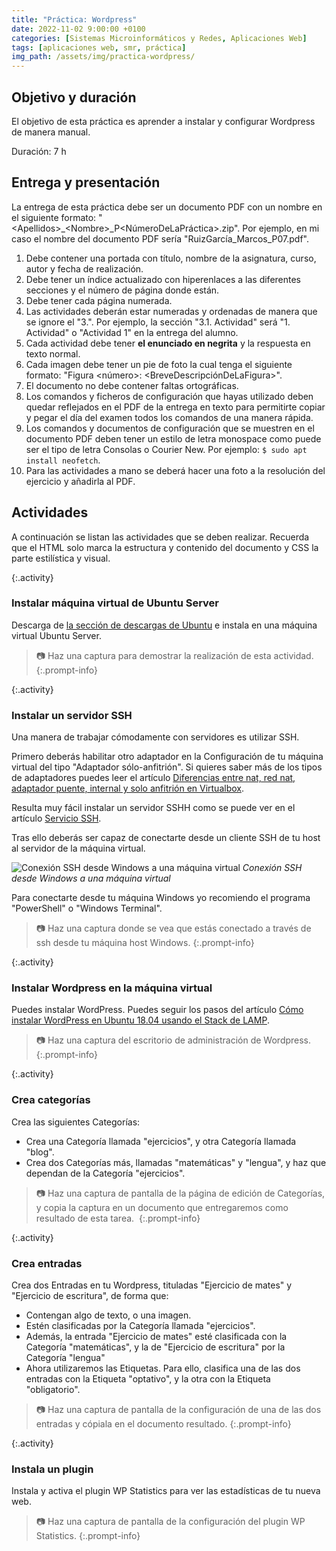 ```yaml
---
title: "Práctica: Wordpress"
date: 2022-11-02 9:00:00 +0100
categories: [Sistemas Microinformáticos y Redes, Aplicaciones Web]
tags: [aplicaciones web, smr, práctica]
img_path: /assets/img/practica-wordpress/
---
```


## Objetivo y duración

El objetivo de esta práctica es aprender a instalar y configurar Wordpress de manera manual.

Duración: 7 h

## Entrega y presentación

La entrega de esta práctica debe ser un documento PDF con un nombre en el siguiente formato: "\<Apellidos\>_\<Nombre\>_P\<NúmeroDeLaPráctica\>.zip". Por ejemplo, en mi caso el nombre del documento PDF sería "RuizGarcía_Marcos_P07.pdf".

1. Debe contener una portada con título, nombre de la asignatura, curso, autor y fecha de realización.
2. Debe tener un índice actualizado con hiperenlaces a las diferentes secciones y el número de página donde están.
3. Debe tener cada página numerada.
4. Las actividades deberán estar numeradas y ordenadas de manera que se ignore el "3.". Por ejemplo, la sección "3.1. Actividad" será "1. Actividad" o "Actividad 1" en la entrega del alumno.
5. Cada actividad debe tener **el enunciado en negrita** y la respuesta en texto normal.
6. Cada imagen debe tener un pie de foto la cual tenga el siguiente formato: "Figura \<número\>: \<BreveDescripciónDeLaFigura\>".
7. El documento no debe contener faltas ortográficas.
8. Los comandos y ficheros de configuración que hayas utilizado deben quedar reflejados en el PDF de la entrega en texto para permitirte copiar y pegar el día del examen todos los comandos de una manera rápida.
9. Los comandos y documentos de configuración que se muestren en el documento PDF deben tener un estilo de letra monospace como puede ser el tipo de letra Consolas o Courier New. Por ejemplo: `$ sudo apt install neofetch`.
10. Para las actividades a mano se deberá hacer una foto a la resolución del ejercicio y añadirla al PDF.

## Actividades

A continuación se listan las actividades que se deben realizar. Recuerda que el HTML solo marca la estructura y contenido del documento y CSS la parte estilística y visual.

{:.activity}
### Instalar máquina virtual de Ubuntu Server

Descarga de [la sección de descargas de Ubuntu](https://ubuntu.com/download/server) e instala en una máquina virtual Ubuntu Server.

> 📷 Haz una captura para demostrar la realización de esta actividad.
{:.prompt-info}

{:.activity}
### Instalar un servidor SSH

Una manera de trabajar cómodamente con servidores es utilizar SSH.

Primero deberás habilitar otro adaptador en la Configuración de tu máquina virtual del tipo "Adaptador sólo-anfitrión". Si quieres saber más de los tipos de adaptadores puedes leer el artículo [Diferencias entre nat, red nat, adaptador puente, internal y solo anfitrión en Virtualbox](https://danitic.wordpress.com/2018/10/24/diferencias-entre-nat-red-nat-adaptador-puente-internal-y-solo-anfitrion-en-virtualbox/).

Resulta muy fácil instalar un servidor SSHH como se puede ver en el artículo [Servicio SSH](/posts/servicio-ssh/). 

Tras ello deberás ser capaz de conectarte desde un cliente SSH de tu host al servidor de la máquina virtual.

![Conexión SSH desde Windows a una máquina virtual](conexionSsh.png)
_Conexión SSH desde Windows a una máquina virtual_

Para conectarte desde tu máquina Windows yo recomiendo el programa "PowerShell" o "Windows Terminal".

> 📷 Haz una captura donde se vea que estás conectado a través de ssh desde tu máquina host Windows.
{:.prompt-info}

{:.activity}
### Instalar Wordpress en la máquina virtual

Puedes instalar WordPress. Puedes seguir los pasos del artículo [Cómo instalar WordPress en Ubuntu 18.04 usando el Stack de LAMP](https://www.hostinger.es/tutoriales/instalar-wordpress-ubuntu).

> 📷 Haz una captura del escritorio de administración de Wordpress.
{:.prompt-info}

{:.activity}
### Crea categorías

Crea las siguientes Categorías:
- Crea una Categoría llamada "ejercicios", y otra Categoría llamada "blog". 
- Crea dos Categorías más, llamadas "matemáticas" y "lengua", y haz que dependan de la Categoría "ejercicios".

> 📷 Haz una captura de pantalla de la página de edición de Categorías, y copia la captura en un documento que entregaremos como resultado de esta tarea. 
{:.prompt-info}

{:.activity}
### Crea entradas

Crea dos Entradas en tu Wordpress, tituladas "Ejercicio de mates" y "Ejercicio de escritura", de forma que:

- Contengan algo de texto, o una imagen.
- Estén clasificadas por la Categoría llamada "ejercicios".
- Además, la entrada "Ejercicio de mates" esté clasificada con la Categoría "matemáticas", y la de "Ejercicio de escritura" por la Categoría "lengua"
- Ahora utilizaremos las Etiquetas. Para ello, clasifica una de las dos entradas con la Etiqueta "optativo", y la otra con la Etiqueta "obligatorio".

> 📷 Haz una captura de pantalla de la configuración de una de las dos entradas y cópiala en el documento resultado.
{:.prompt-info}

{:.activity}
### Instala un plugin

Instala y activa el plugin WP Statistics para ver las estadísticas de tu nueva web.

> 📷 Haz una captura de pantalla de la configuración del plugin WP Statistics.
{:.prompt-info}